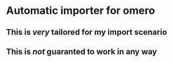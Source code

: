 # Automatic importer for omero

## This is _very_ tailored for my import scenario

## This is _not_ guaranted to work in any way
